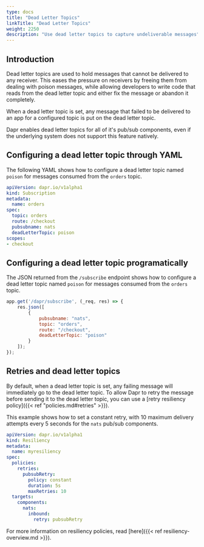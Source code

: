 ```yaml
---
type: docs
title: "Dead Letter Topics"
linkTitle: "Dead Letter Topics"
weight: 2250
description: "Use dead letter topics to capture undeliverable messages"
---
```


## Introduction

Dead letter topics are used to hold messages that cannot be delivered to any receiver. This eases the pressure on receivers by freeing them from dealing with poison messages, while allowing developers to write code that reads from the dead letter topic and either fix the message or abandon it completely.

When a dead letter topic is set, any message that failed to be delivered to an app for a configured topic is put on the dead letter topic.

Dapr enables dead letter topics for all of it's pub/sub components, even if the underlying system does not support this feature natively.

## Configuring a dead letter topic through YAML

The following YAML shows how to configure a dead letter topic named `poison` for messages consumed from the `orders` topic.

```yaml
apiVersion: dapr.io/v1alpha1
kind: Subscription
metadata:
  name: orders
spec:
  topic: orders
  route: /checkout
  pubsubname: nats
  deadLetterTopic: poison
scopes:
- checkout
```

## Configuring a dead letter topic programatically

The JSON returned from the `/subscribe` endpoint shows how to configure a dead letter topic named `poison` for messages consumed from the `orders` topic.

```javascript
app.get('/dapr/subscribe', (_req, res) => {
    res.json([
        {
            pubsubname: "nats",
            topic: "orders",
            route: "/checkout",
            deadLetterTopic: "poison"
        }
    ]);
});
```

## Retries and dead letter topics

By default, when a dead letter topic is set, any failing message will immediately go to the dead letter topic.
To allow Dapr to retry the message before sending it to the dead letter topic, you can use a [retry resiliency policy]({{< ref "policies.md#retries" >}}).

This example shows how to set a constant retry, with 10 maximum delivery attempts every 5 seconds for the `nats` pub/sub components.

```yaml
apiVersion: dapr.io/v1alpha1
kind: Resiliency
metadata:
  name: myresiliency
spec:
  policies:
    retries:
      pubsubRetry:
        policy: constant
        duration: 5s
        maxRetries: 10
  targets:
    components:
      nats:
        inbound:
          retry: pubsubRetry
```

For more information on resiliency policies, read [here]({{< ref resiliency-overview.md >}}).
